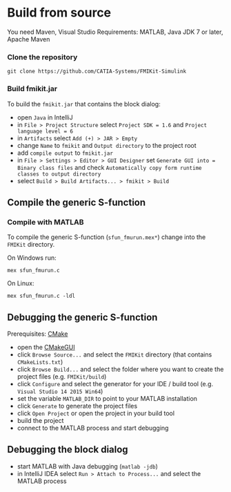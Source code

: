 # Build from source

You need Maven, Visual Studio
Requirements: MATLAB, Java JDK 7 or later, Apache Maven

### Clone the repository

```
git clone https://github.com/CATIA-Systems/FMIKit-Simulink
```

### Build fmikit.jar

To build the `fmikit.jar` that contains the block dialog:

- open `Java` in IntelliJ
- in `File > Project Structure` select `Project SDK = 1.6` and `Project language level = 6`
- in `Artifacts` select `Add (+) > JAR > Empty`
- change `Name` to `fmikit` and `Output directory` to the project root
- add `compile output` to `fmikit.jar`
- in `File > Settings > Editor > GUI Designer` set `Generate GUI into = Binary class files` and check `Automatically copy form runtime classes to output directory`
- select `Build > Build Artifacts... > fmikit > Build`

## Compile the generic S-function

### Compile with MATLAB

To compile the generic S-function (`sfun_fmurun.mex*`) change into the `FMIKit` directory.

On Windows run:

```
mex sfun_fmurun.c
```

On Linux:

```
mex sfun_fmurun.c -ldl
```

## Debugging the generic S-function

Prerequisites: [CMake](https://cmake.org)

- open the [CMakeGUI](https://cmake.org/runningcmake/)
- click `Browse Source...` and select the `FMIKit` directory (that contains `CMakeLists.txt`)
- click `Browse Build...` and select the folder where you want to create the project files (e.g. `FMIKit/build`)
- click `Configure` and select the generator for your IDE / build tool (e.g. `Visual Studio 14 2015 Win64`)
- set the variable `MATLAB_DIR` to point to your MATLAB installation
- click `Generate` to generate the project files
- click `Open Project` or open the project in your build tool
- build the project
- connect to the MATLAB process and start debugging

## Debugging the block dialog

- start MATLAB with Java debugging (`matlab -jdb`)
- in IntelliJ IDEA select `Run > Attach to Process...` and select the MATLAB process
